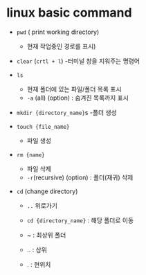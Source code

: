 # linux basic command

- `pwd` ( print working directory)
    - 현재 작업중인 경로를 표시)
- `clear` (`crtl + l`)
    -터미널 창을 지워주는 명령어
- `ls`
    - 현재 폴더에 있는 파일/폴더 목록 표시
    - `-a` (all) (option) : 숨겨진 목록까지 표시
- `mkdir {directory_name}`s
    -폴더 생성
- `touch {file_name}`
    - 파일 생성
- `rm {name}`
    - 파일 삭제
    - `-r`(recursive) (option) : 폴더(재귀) 삭제

- `cd` (change directory)
    - `..` 위로가기
    - `cd {directory_name}` : 해당 폴더로 이동
    - ~ : 최상위 폴더
    
    - .. : 상위
    - . : 현위치